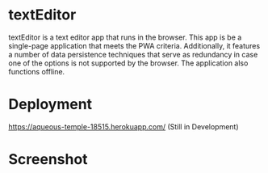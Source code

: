 # textEditor
textEditor is a text editor app that runs in the browser. This app is be a single-page application that meets the PWA criteria. Additionally, it features a number of data persistence techniques that serve as redundancy in case one of the options is not supported by the browser. The application also functions offline.

# Deployment

https://aqueous-temple-18515.herokuapp.com/ (Still in Development)

# Screenshot
